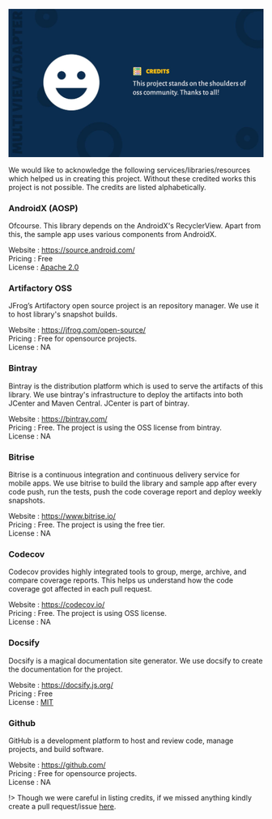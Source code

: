 ![Credits](images/credits-cover.jpg)

We would like to acknowledge the following services/libraries/resources which helped us in creating this project. Without these credited works this project is not possible. The credits are listed alphabetically. 


### AndroidX (AOSP)

Ofcourse. This library depends on the AndroidX's RecyclerView. Apart from this, the sample app uses various components from AndroidX.

Website : https://source.android.com/  
Pricing : Free  
License : [Apache 2.0](https://source.android.com/license)


### Artifactory OSS

JFrog’s Artifactory open source project is an repository manager. We use it to host library's snapshot builds.

Website : https://jfrog.com/open-source/  
Pricing : Free for opensource projects.  
License : NA


### Bintray

Bintray is the distribution platform which is used to serve the artifacts of this library. We use bintray's infrastructure to deploy the artifacts into both JCenter and Maven Central. JCenter is part of bintray.

Website : https://bintray.com/  
Pricing : Free. The project is using the OSS license from bintray.  
License : NA


### Bitrise

Bitrise is a continuous integration and continuous delivery service for mobile apps. We use bitrise to build the library and sample app after every code push, run the tests, push the code coverage report and deploy weekly snapshots.  

Website : https://www.bitrise.io/  
Pricing : Free. The project is using the free tier.  
License : NA


### Codecov

Codecov provides highly integrated tools to group, merge, archive, and compare coverage reports. This helps us understand how the code coverage got affected in each pull request.

Website : https://codecov.io/  
Pricing : Free. The project is using OSS license.  
License : NA


### Docsify

Docsify is a magical documentation site generator. We use docsify to create the documentation for the project.

Website : https://docsify.js.org/  
Pricing : Free  
License : [MIT](https://github.com/docsifyjs/docsify/blob/master/LICENSE)


### Github

GitHub is a development platform to host and review code, manage projects, and build software. 

Website : https://github.com/  
Pricing : Free for opensource projects.  
License : NA


!> Though we were careful in listing credits, if we missed anything kindly create a pull request/issue [here](https://github.com/DevAhamed/MultiViewAdapter).